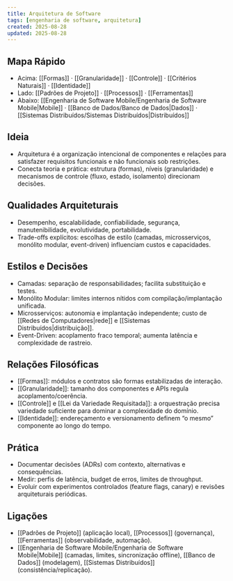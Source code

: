 ```yaml
---
title: Arquitetura de Software
tags: [engenharia de software, arquitetura]
created: 2025-08-28
updated: 2025-08-28
---
```


## Mapa Rápido
- Acima: [[Formas]] · [[Granularidade]] · [[Controle]] · [[Critérios Naturais]] · [[Identidade]]
- Lado: [[Padrões de Projeto]] · [[Processos]] · [[Ferramentas]]
- Abaixo: [[Engenharia de Software Mobile/Engenharia de Software Mobile|Mobile]] · [[Banco de Dados/Banco de Dados|Dados]] · [[Sistemas Distribuídos/Sistemas Distribuídos|Distribuídos]]

## Ideia
- Arquitetura é a organização intencional de componentes e relações para satisfazer requisitos funcionais e não funcionais sob restrições.
- Conecta teoria e prática: estrutura (formas), níveis (granularidade) e mecanismos de controle (fluxo, estado, isolamento) direcionam decisões.

## Qualidades Arquiteturais
- Desempenho, escalabilidade, confiabilidade, segurança, manutenibilidade, evolutividade, portabilidade.
- Trade-offs explícitos: escolhas de estilo (camadas, microsserviços, monólito modular, event-driven) influenciam custos e capacidades.

## Estilos e Decisões
- Camadas: separação de responsabilidades; facilita substituição e testes.
- Monólito Modular: limites internos nítidos com compilação/implantação unificada.
- Microsserviços: autonomia e implantação independente; custo de [[Redes de Computadores|rede]] e [[Sistemas Distribuídos|distribuição]].
- Event-Driven: acoplamento fraco temporal; aumenta latência e complexidade de rastreio.

## Relações Filosóficas
- [[Formas]]: módulos e contratos são formas estabilizadas de interação.
- [[Granularidade]]: tamanho dos componentes e APIs regula acoplamento/coerência.
- [[Controle]] e [[Lei da Variedade Requisitada]]: a orquestração precisa variedade suficiente para dominar a complexidade do domínio.
- [[Identidade]]: endereçamento e versionamento definem “o mesmo” componente ao longo do tempo.

## Prática
- Documentar decisões (ADRs) com contexto, alternativas e consequências.
- Medir: perfis de latência, budget de erros, limites de throughput.
- Evoluir com experimentos controlados (feature flags, canary) e revisões arquiteturais periódicas.

## Ligações
- [[Padrões de Projeto]] (aplicação local), [[Processos]] (governança), [[Ferramentas]] (observabilidade, automação).
- [[Engenharia de Software Mobile/Engenharia de Software Mobile|Mobile]] (camadas, limites, sincronização offline), [[Banco de Dados]] (modelagem), [[Sistemas Distribuídos]] (consistência/replicação).
